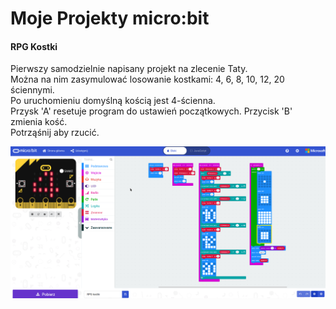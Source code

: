 # Moje Projekty micro:bit

#### RPG Kostki

Pierwszy samodzielnie napisany projekt na zlecenie Taty.  
Można na nim zasymulować losowanie kostkami: 4, 6, 8, 10, 12, 20 ściennymi.  
Po uruchomieniu domyślną kością jest 4-ścienna.  
Przysk 'A' resetuje program do ustawień początkowych.
Przycisk 'B' zmienia kość.  
Potrząśnij aby rzucić.

![Bloki Aplikacji](/RPG_Kostki.png)
